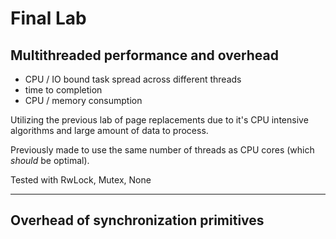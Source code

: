 # Final Lab

## Multithreaded performance and overhead

* CPU / IO bound task spread across different threads
* time to completion
* CPU / memory consumption

Utilizing the previous lab of page replacements due to it's CPU intensive algorithms and large amount of data to process.

Previously made to use the same number of threads as CPU cores (which *should* be optimal).

Tested with RwLock, Mutex, None

---

## Overhead of synchronization primitives
